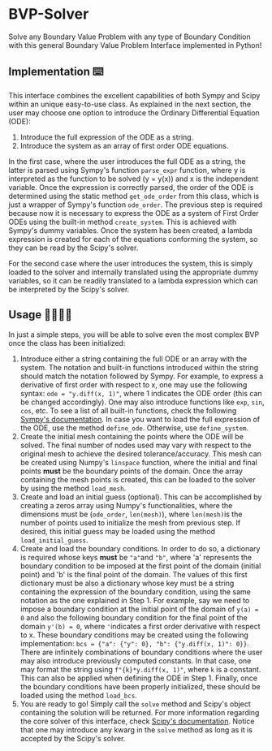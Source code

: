 # BVP-Solver
Solve any Boundary Value Problem with any type of Boundary Condition with this general Boundary Value Problem Interface implemented in Python!

## Implementation ⌨️
This interface combines the excellent capabilities of both Sympy and Scipy within an unique easy-to-use class. As explained in the next section, the user may choose one option to introduce the Ordinary Differential Equation (ODE):
  1. Introduce the full expression of the ODE as a string.
  2. Introduce the system as an array of first order ODE equations.
 
In the first case, where the user introduces the full ODE as a string, the latter is parsed using Sympy's function `parse_expr` function, where y is interpreted as the function to be solved (y = y(x)) and x is the independent variable. Once the expression is correctly parsed, the order of the ODE is determined using the static method `get_ode_order` from this class, which is just a wrapper of Sympy's function `ode_order`. The previous step is required because now it is necessary to express the ODE as a system of First Order ODEs using the built-in method `create_system`. This is achieved with Sympy's dummy variables. Once the system has been created, a lambda expression is created for each of the equations conforming the system, so they can be read by the Scipy's solver.

For the second case where the user introduces the system, this is simply loaded to the solver and internally translated using the appropriate dummy variables, so it can be readily translated to a lambda expression which can be interpreted by the Scipy's solver.

## Usage 👨‍💻👩‍💻
In just a simple steps, you will be able to solve even the most complex BVP once the class has been initialized:

  1. Introduce either a string containing the full ODE or an array with the system. The notation and built-in functions introduced within the string should match             the notation followed by Sympy. For example, to express a derivative of first order with respect to x, one may use the following syntax: `ode = "y.diff(x, 1)"`, where 1 indicates the ODE order (this can be changed accordingly). One may also introduce functions like `exp`, `sin`, `cos`, etc. To see a list of all built-in functions, check the following [Sympy's documentation](https://docs.sympy.org/latest/modules/functions/index.html#contents). In case you want to load the full expression of the ODE, use the method `define_ode`. Otherwise, use `define_system`.
  2. Create the initial mesh containing the points where the ODE will be solved. The final number of nodes used may vary with respect to the original mesh to achieve the desired tolerance/accuracy. This mesh can be created using Numpy's `linspace` function, where the initial and final points **must** be the boundary points of the domain. Once the array containing the mesh points is created, this can be loaded to the solver by using the method `load_mesh`.
  3. Create and load an initial guess (optional). This can be accomplished by creating a zeros array using Numpy's functionalities, where the dimensions must be (`ode_order`, `len(mesh)`), where `len(mesh)`is the number of points used to initialize the mesh from previous step. If desired, this initial guess may be loaded using the method `load_initial_guess`.
  4. Create and load the boundary conditions. In order to do so, a dictionary is required whose keys **must** be `"a"`and `"b"`, where 'a' represents the boundary condition to be imposed at the first point of the domain (initial point) and 'b' is the final point of the domain. The values of this first dictionary must be also a dictionary whose key must be a string containing the expression of the boundary condition, using the same notation as the one explained in Step 1. For example, say we need to impose a boundary condition at the initial point of the domain of `y(a) = 0` and also the following boundary condition for the final point of the domain `y'(b) = 0`, where `'`indicates a first order derivative with respect to x. These boundary conditions may be created using the following implementation: `bcs = {"a": {"y": 0}, "b": {"y.diff(x, 1)": 0}}`. There are infinitely combinations of boundary conditions where the user may also introduce previously computed constants. In that case, one may format the string using `f"{k}*y.diff(x, 1)"`, where `k` is a constant. This can also be applied when defining the ODE in Step 1. Finally, once the boundary conditions have been properly initialized, these should be loaded using the method `load_bcs`.
  5. You are ready to go! Simply call the `solve` method and Scipy's object containing the solution will be returned. For more information regarding the core solver of this interface, check [Scipy's documentation](https://docs.scipy.org/doc/scipy/reference/generated/scipy.integrate.solve_bvp.html). Notice that one may introduce any kwarg in the `solve` method as long as it is accepted by the Scipy's solver.
